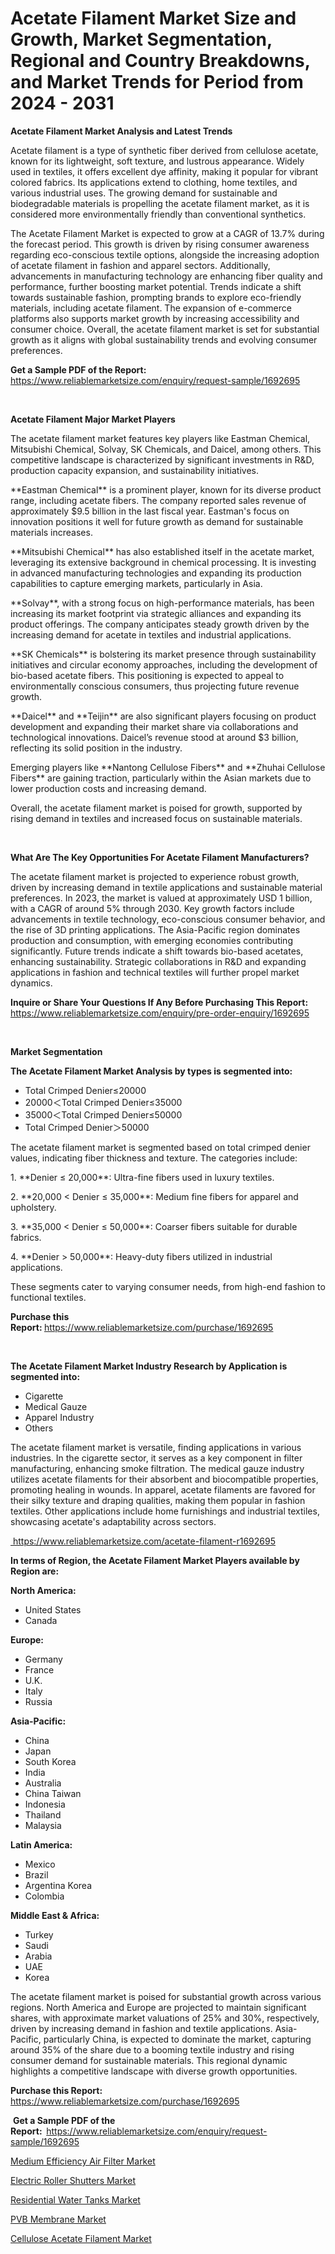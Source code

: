 <p><h1>Acetate Filament Market Size and Growth, Market Segmentation, Regional and Country Breakdowns, and Market Trends for Period from 2024 -  2031</h1></p><p><strong>Acetate Filament Market Analysis and Latest Trends</strong></p>
<p><p>Acetate filament is a type of synthetic fiber derived from cellulose acetate, known for its lightweight, soft texture, and lustrous appearance. Widely used in textiles, it offers excellent dye affinity, making it popular for vibrant colored fabrics. Its applications extend to clothing, home textiles, and various industrial uses. The growing demand for sustainable and biodegradable materials is propelling the acetate filament market, as it is considered more environmentally friendly than conventional synthetics.</p><p>The Acetate Filament Market is expected to grow at a CAGR of 13.7% during the forecast period. This growth is driven by rising consumer awareness regarding eco-conscious textile options, alongside the increasing adoption of acetate filament in fashion and apparel sectors. Additionally, advancements in manufacturing technology are enhancing fiber quality and performance, further boosting market potential. Trends indicate a shift towards sustainable fashion, prompting brands to explore eco-friendly materials, including acetate filament. The expansion of e-commerce platforms also supports market growth by increasing accessibility and consumer choice. Overall, the acetate filament market is set for substantial growth as it aligns with global sustainability trends and evolving consumer preferences.</p></p>
<p><strong>Get a Sample PDF of the Report:&nbsp;</strong> <a href="https://www.reliablemarketsize.com/enquiry/request-sample/1692695?utm_campaign=1103&utm_medium=2&utm_source=Github&utm_content=ia&utm_term=20102024&utm_id=acetate-filament">https://www.reliablemarketsize.com/enquiry/request-sample/1692695</a></p>
<p>&nbsp;</p>
<p><strong>Acetate Filament Major Market Players</strong></p>
<p><p>The acetate filament market features key players like Eastman Chemical, Mitsubishi Chemical, Solvay, SK Chemicals, and Daicel, among others. This competitive landscape is characterized by significant investments in R&D, production capacity expansion, and sustainability initiatives.</p><p>**Eastman Chemical** is a prominent player, known for its diverse product range, including acetate fibers. The company reported sales revenue of approximately $9.5 billion in the last fiscal year. Eastman's focus on innovation positions it well for future growth as demand for sustainable materials increases.</p><p>**Mitsubishi Chemical** has also established itself in the acetate market, leveraging its extensive background in chemical processing. It is investing in advanced manufacturing technologies and expanding its production capabilities to capture emerging markets, particularly in Asia.</p><p>**Solvay**, with a strong focus on high-performance materials, has been increasing its market footprint via strategic alliances and expanding its product offerings. The company anticipates steady growth driven by the increasing demand for acetate in textiles and industrial applications.</p><p>**SK Chemicals** is bolstering its market presence through sustainability initiatives and circular economy approaches, including the development of bio-based acetate fibers. This positioning is expected to appeal to environmentally conscious consumers, thus projecting future revenue growth.</p><p>**Daicel** and **Teijin** are also significant players focusing on product development and expanding their market share via collaborations and technological innovations. Daicel’s revenue stood at around $3 billion, reflecting its solid position in the industry.</p><p>Emerging players like **Nantong Cellulose Fibers** and **Zhuhai Cellulose Fibers** are gaining traction, particularly within the Asian markets due to lower production costs and increasing demand. </p><p>Overall, the acetate filament market is poised for growth, supported by rising demand in textiles and increased focus on sustainable materials.</p></p>
<p>&nbsp;</p>
<p><strong>What Are The Key Opportunities For Acetate Filament Manufacturers?</strong></p>
<p><p>The acetate filament market is projected to experience robust growth, driven by increasing demand in textile applications and sustainable material preferences. In 2023, the market is valued at approximately USD 1 billion, with a CAGR of around 5% through 2030. Key growth factors include advancements in textile technology, eco-conscious consumer behavior, and the rise of 3D printing applications. The Asia-Pacific region dominates production and consumption, with emerging economies contributing significantly. Future trends indicate a shift towards bio-based acetates, enhancing sustainability. Strategic collaborations in R&D and expanding applications in fashion and technical textiles will further propel market dynamics.</p></p>
<p><strong>Inquire or Share Your Questions If Any Before Purchasing This Report:</strong> <a href="https://www.reliablemarketsize.com/enquiry/pre-order-enquiry/1692695?utm_campaign=1103&utm_medium=2&utm_source=Github&utm_content=ia&utm_term=20102024&utm_id=acetate-filament">https://www.reliablemarketsize.com/enquiry/pre-order-enquiry/1692695</a></p>
<p>&nbsp;</p>
<p><strong>Market Segmentation</strong></p>
<p><strong>The Acetate Filament Market Analysis by types is segmented into:</strong></p>
<p><ul><li>Total Crimped Denier≤20000</li><li>20000＜Total Crimped Denier≤35000</li><li>35000＜Total Crimped Denier≤50000</li><li>Total Crimped Denier＞50000</li></ul></p>
<p><p>The acetate filament market is segmented based on total crimped denier values, indicating fiber thickness and texture. The categories include:</p><p>1. **Denier ≤ 20,000**: Ultra-fine fibers used in luxury textiles.</p><p>2. **20,000 < Denier ≤ 35,000**: Medium fine fibers for apparel and upholstery.</p><p>3. **35,000 < Denier ≤ 50,000**: Coarser fibers suitable for durable fabrics.</p><p>4. **Denier > 50,000**: Heavy-duty fibers utilized in industrial applications.</p><p>These segments cater to varying consumer needs, from high-end fashion to functional textiles.</p></p>
<p><strong>Purchase this Report:&nbsp;</strong><a href="https://www.reliablemarketsize.com/purchase/1692695?utm_campaign=1103&utm_medium=2&utm_source=Github&utm_content=ia&utm_term=20102024&utm_id=acetate-filament">https://www.reliablemarketsize.com/purchase/1692695</a></p>
<p>&nbsp;</p>
<p><strong>The Acetate Filament Market Industry Research by Application is segmented into:</strong></p>
<p><ul><li>Cigarette</li><li>Medical Gauze</li><li>Apparel Industry</li><li>Others</li></ul></p>
<p><p>The acetate filament market is versatile, finding applications in various industries. In the cigarette sector, it serves as a key component in filter manufacturing, enhancing smoke filtration. The medical gauze industry utilizes acetate filaments for their absorbent and biocompatible properties, promoting healing in wounds. In apparel, acetate filaments are favored for their silky texture and draping qualities, making them popular in fashion textiles. Other applications include home furnishings and industrial textiles, showcasing acetate's adaptability across sectors.</p></p>
<p><a href="https://www.reliablemarketsize.com/acetate-filament-r1692695?utm_campaign=1103&utm_medium=2&utm_source=Github&utm_content=ia&utm_term=20102024&utm_id=acetate-filament">&nbsp;https://www.reliablemarketsize.com/acetate-filament-r1692695</a></p>
<p><strong>In terms of Region, the Acetate Filament Market Players available by Region are:</strong></p>
<p>
    <p> <strong> North America: </strong>
        <ul>
            <li>United States</li>
            <li>Canada</li>
        </ul>
        </p> 
    <p> <strong> Europe: </strong>
        <ul>
            <li>Germany</li>
            <li>France</li>
            <li>U.K.</li>
            <li>Italy</li>
            <li>Russia</li>
        </ul>
        </p> 
    <p> <strong> Asia-Pacific: </strong>
        <ul>
            <li>China</li>
            <li>Japan</li>
            <li>South Korea</li>
            <li>India</li>
            <li>Australia</li>
            <li>China Taiwan</li>
            <li>Indonesia</li>
            <li>Thailand</li>
            <li>Malaysia</li>
        </ul>
        </p> 
    <p> <strong> Latin America: </strong>
        <ul>
            <li>Mexico</li>
            <li>Brazil</li>
            <li>Argentina Korea</li>
            <li>Colombia</li>
        </ul>
        </p> 
    <p> <strong> Middle East & Africa: </strong>
        <ul>
            <li>Turkey</li>
            <li>Saudi</li>
            <li>Arabia</li>
            <li>UAE</li>
            <li>Korea</li>
        </ul>
    </p>
    </p>
<p><p>The acetate filament market is poised for substantial growth across various regions. North America and Europe are projected to maintain significant shares, with approximate market valuations of 25% and 30%, respectively, driven by increasing demand in fashion and textile applications. Asia-Pacific, particularly China, is expected to dominate the market, capturing around 35% of the share due to a booming textile industry and rising consumer demand for sustainable materials. This regional dynamic highlights a competitive landscape with diverse growth opportunities.</p></p>
<p><strong>Purchase this Report: </strong><a href="https://www.reliablemarketsize.com/purchase/1692695?utm_campaign=1103&utm_medium=2&utm_source=Github&utm_content=ia&utm_term=20102024&utm_id=acetate-filament">https://www.reliablemarketsize.com/purchase/1692695</a></p>
<p>&nbsp;<strong>Get a Sample PDF of the Report:&nbsp;&nbsp;</strong><a href="https://www.reliablemarketsize.com/enquiry/request-sample/1692695?utm_campaign=1103&utm_medium=2&utm_source=Github&utm_content=ia&utm_term=20102024&utm_id=acetate-filament">https://www.reliablemarketsize.com/enquiry/request-sample/1692695</a></p>
<p><strong></strong></p>
<p><p><a href="https://www.linkedin.com/pulse/global-medium-efficiency-air-filter-market-pulse-trends-growth-udlif?utm_campaign=1103&utm_medium=2&utm_source=Github&utm_content=ia&utm_term=20102024&utm_id=acetate-filament">Medium Efficiency Air Filter Market</a></p><p><a href="https://www.linkedin.com/pulse/evaluating-electric-roller-shutters-market-trends-growth-bolqf?utm_campaign=1103&utm_medium=2&utm_source=Github&utm_content=ia&utm_term=20102024&utm_id=acetate-filament">Electric Roller Shutters Market</a></p><p><a href="https://www.linkedin.com/pulse/opportunities-challenges-residential-water-tanks-market-ionsf?utm_campaign=1103&utm_medium=2&utm_source=Github&utm_content=ia&utm_term=20102024&utm_id=acetate-filament">Residential Water Tanks Market</a></p><p><a href="https://github.com/chr1i1herth/Market-Research-Report-List-1/blob/main/pvb-membrane-market.md?utm_campaign=1103&utm_medium=2&utm_source=Github&utm_content=ia&utm_term=20102024&utm_id=acetate-filament">PVB Membrane Market</a></p><p><a href="https://github.com/gdfhhhj/Market-Research-Report-List-6/blob/main/cellulose-acetate-filament-market.md?utm_campaign=1103&utm_medium=2&utm_source=Github&utm_content=ia&utm_term=20102024&utm_id=acetate-filament">Cellulose Acetate Filament Market</a></p></p>